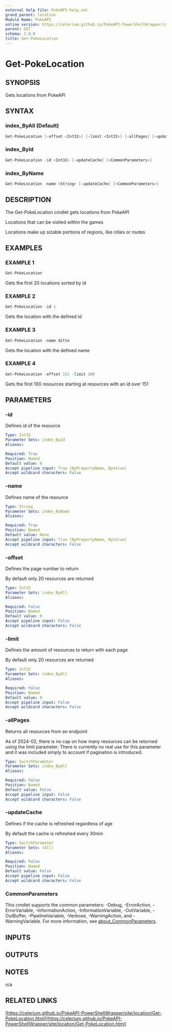 ```yaml
---
external help file: PokeAPI-help.xml
grand_parent: location
Module Name: PokeAPI
online version: https://celerium.github.io/PokeAPI-PowerShellWrapper/site/location/Get-PokeLocation.html
parent: GET
schema: 2.0.0
title: Get-PokeLocation
---
```


# Get-PokeLocation

## SYNOPSIS
Gets locations from PokeAPI

## SYNTAX

### index_ByAll (Default)
```powershell
Get-PokeLocation [-offset <Int32>] [-limit <Int32>] [-allPages] [-updateCache] [<CommonParameters>]
```

### index_ById
```powershell
Get-PokeLocation -id <Int32> [-updateCache] [<CommonParameters>]
```

### index_ByName
```powershell
Get-PokeLocation -name <String> [-updateCache] [<CommonParameters>]
```

## DESCRIPTION
The Get-PokeLocation cmdlet gets locations from PokeAPI

Locations that can be visited within the games

Locations make up sizable portions of regions, like cities or routes

## EXAMPLES

### EXAMPLE 1
```powershell
Get-PokeLocation
```

Gets the first 20 locations sorted by id

### EXAMPLE 2
```powershell
Get-PokeLocation -id 1
```

Gets the location with the defined id

### EXAMPLE 3
```powershell
Get-PokeLocation -name ditto
```

Gets the location with the defined name

### EXAMPLE 4
```powershell
Get-PokeLocation -offset 151 -limit 100
```

Gets the first 100 resources starting at resources with
an id over 151

## PARAMETERS

### -id
Defines id of the resource

```yaml
Type: Int32
Parameter Sets: index_ById
Aliases:

Required: True
Position: Named
Default value: 0
Accept pipeline input: True (ByPropertyName, ByValue)
Accept wildcard characters: False
```

### -name
Defines name of the resource

```yaml
Type: String
Parameter Sets: index_ByName
Aliases:

Required: True
Position: Named
Default value: None
Accept pipeline input: True (ByPropertyName, ByValue)
Accept wildcard characters: False
```

### -offset
Defines the page number to return

By default only 20 resources are returned

```yaml
Type: Int32
Parameter Sets: index_ByAll
Aliases:

Required: False
Position: Named
Default value: 0
Accept pipeline input: False
Accept wildcard characters: False
```

### -limit
Defines the amount of resources to return with each page

By default only 20 resources are returned

```yaml
Type: Int32
Parameter Sets: index_ByAll
Aliases:

Required: False
Position: Named
Default value: 0
Accept pipeline input: False
Accept wildcard characters: False
```

### -allPages
Returns all resources from an endpoint

As of 2024-02, there is no cap on how many resources can be
returned using the limit parameter.
There is currently no real
use for this parameter and it was included simply to account if
pagination is introduced.

```yaml
Type: SwitchParameter
Parameter Sets: index_ByAll
Aliases:

Required: False
Position: Named
Default value: False
Accept pipeline input: False
Accept wildcard characters: False
```

### -updateCache
Defines if the cache is refreshed regardless of age

By default the cache is refreshed every 30min

```yaml
Type: SwitchParameter
Parameter Sets: (All)
Aliases:

Required: False
Position: Named
Default value: False
Accept pipeline input: False
Accept wildcard characters: False
```

### CommonParameters
This cmdlet supports the common parameters: -Debug, -ErrorAction, -ErrorVariable, -InformationAction, -InformationVariable, -OutVariable, -OutBuffer, -PipelineVariable, -Verbose, -WarningAction, and -WarningVariable. For more information, see [about_CommonParameters](http://go.microsoft.com/fwlink/?LinkID=113216).

## INPUTS

## OUTPUTS

## NOTES
n/a

## RELATED LINKS

[https://celerium.github.io/PokeAPI-PowerShellWrapper/site/location/Get-PokeLocation.html](https://celerium.github.io/PokeAPI-PowerShellWrapper/site/location/Get-PokeLocation.html)

